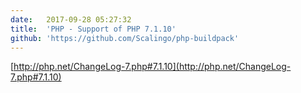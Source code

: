 ```yaml
---
date:	2017-09-28 05:27:32
title:	'PHP - Support of PHP 7.1.10'
github: 'https://github.com/Scalingo/php-buildpack'
---
```


[http://php.net/ChangeLog-7.php#7.1.10](http://php.net/ChangeLog-7.php#7.1.10)
